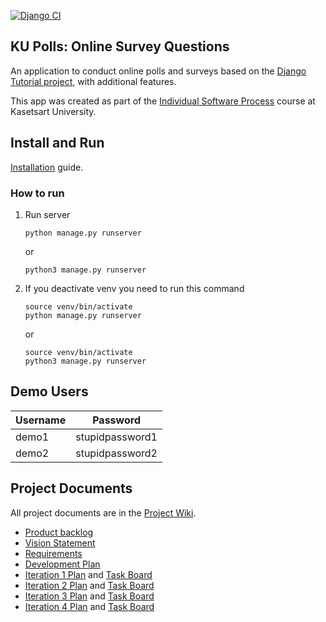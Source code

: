 [![Django CI](https://github.com/Peanutt47/ku-polls/actions/workflows/django.yml/badge.svg)](https://github.com/Peanutt47/ku-polls/actions/workflows/django.yml)
## KU Polls: Online Survey Questions 

An application to conduct online polls and surveys based
on the [Django Tutorial project][django-tutorial], with
additional features.

This app was created as part of the [Individual Software Process](
https://cpske.github.io/ISP) course at Kasetsart University.

## Install and Run

[Installation](Installation.md) guide.

### How to run
1. Run server
    ```
    python manage.py runserver
    ```
    or
    ```
    python3 manage.py runserver
    ```
2. If you deactivate venv you need to run this command
    ```
    source venv/bin/activate
    python manage.py runserver
    ```
    or
    ```
    source venv/bin/activate
    python3 manage.py runserver
    ```
## Demo Users
| Username  | Password        |
|-----------|-----------------|
|   demo1   | stupidpassword1 |
|   demo2   | stupidpassword2 |

## Project Documents

All project documents are in the [Project Wiki](../../wiki/Home).

- [Product backlog](https://github.com/users/Peanutt47/projects/1/views/1)
- [Vision Statement](../../wiki/Vision%20Statement)
- [Requirements](../../wiki/Requirements)
- [Development Plan](../../wiki/Development)
- [Iteration 1 Plan](https://github.com/Peanutt47/ku-polls/wiki/Iteration-1-Plan) and [Task Board](https://github.com/users/Peanutt47/projects/1/views/3)
- [Iteration 2 Plan](https://github.com/Peanutt47/ku-polls/wiki/Iteration-2-Plan) and [Task Board](https://github.com/users/Peanutt47/projects/1/views/4)
- [Iteration 3 Plan](https://github.com/Peanutt47/ku-polls/wiki/Iteration-3-Plan) and [Task Board](https://github.com/users/Peanutt47/projects/1/views/5)
- [Iteration 4 Plan](https://github.com/Peanutt47/ku-polls/wiki/Iteration-4-Plan) and [Task Board](https://github.com/users/Peanutt47/projects/1/views/6) 

[django-tutorial]: https://docs.djangoproject.com/en/3.1/intro/tutorial01/
